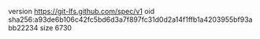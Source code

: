 version https://git-lfs.github.com/spec/v1
oid sha256:a93de6b106c42fc5bd6d3a7f897fc31d0d2a14f1ffb1a4203955bf93abb22234
size 6730
